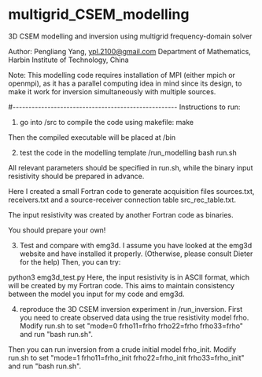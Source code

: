 # multigrid_CSEM_modelling
3D CSEM modelling and inversion using multigrid frequency-domain solver

Author: Pengliang Yang, ypl.2100@gmail.com
Department of Mathematics, Harbin Institute of Technology, China

Note: This modelling code requires installation of MPI (either mpich or openmpi),
as it has a parallel computing idea in mind since its design, to make it work 
for inversion simultaneously with multiple sources.

#----------------------------------------------------
Instructions to run:

1. go into /src to compile the code using makefile:
make

Then the compiled executable will be placed at /bin

2. test the code in the modelling template /run_modelling
bash run.sh

All relevant parameters should be specified in run.sh, while the binary input 
resistivity should be prepared in advance.

Here I created a small Fortran code to generate acquisition files
sources.txt, receivers.txt and a source-receiver connection table src_rec_table.txt.

The input resistivity was created by another Fortran code as binaries.

You should prepare your own!

3. Test and compare with emg3d. I assume you have looked at the emg3d website and 
have installed it properly. (Otherwise, please consult Dieter for the help)
 Then, you can try:
 
python3 emg3d_test.py
Here, the input resistivity is in ASCII format, which will be created by my Fortran code.
This aims to maintain consistency between the model you input for my code and emg3d.

4. reproduce the 3D CSEM inversion experiment in /run_inversion.
First you need to create observed data using the true resistivity model frho.
Modify run.sh to set "mode=0 frho11=frho frho22=frho frho33=frho" and run "bash run.sh".

Then you can run inversion from a crude initial model frho_init.
Modify run.sh to set "mode=1 frho11=frho_init frho22=frho_init frho33=frho_init" and run "bash run.sh".
